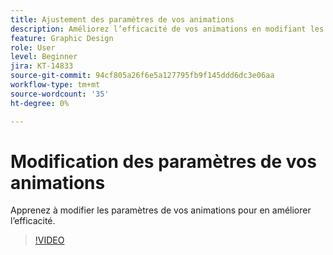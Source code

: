 ```yaml
---
title: Ajustement des paramètres de vos animations
description: Améliorez l’efficacité de vos animations en modifiant les paramètres
feature: Graphic Design
role: User
level: Beginner
jira: KT-14833
source-git-commit: 94cf805a26f6e5a127795fb9f145ddd6dc3e06aa
workflow-type: tm+mt
source-wordcount: '35'
ht-degree: 0%

---
```


# Modification des paramètres de vos animations

Apprenez à modifier les paramètres de vos animations pour en améliorer l’efficacité.

>[!VIDEO](https://video.tv.adobe.com/v/3426977?quality=12&learn=on&hidetitle=true)
